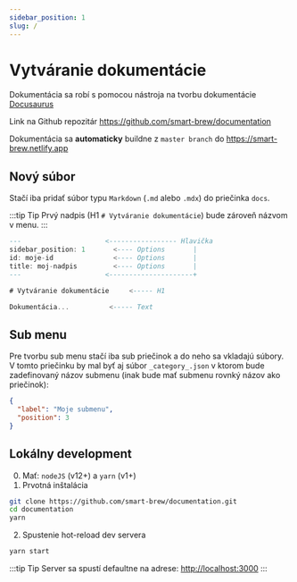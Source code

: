 ```yaml
---
sidebar_position: 1
slug: /
---
```


# Vytváranie dokumentácie

Dokumentácia sa robí s pomocou nástroja na tvorbu dokumentácie [Docusaurus](https://docusaurus.io/)

Link na Github repozitár https://github.com/smart-brew/documentation

Dokumentácia sa **automaticky** buildne z `master branch` do https://smart-brew.netlify.app

## Nový súbor

Stačí iba pridať súbor typu `Markdown` (`.md` alebo `.mdx`) do priečinka `docs`.

:::tip Tip
Prvý nadpis (H1 `# Vytváranie dokumentácie`) bude zároveň názvom v menu.
:::

```a title="Ukážka súboru"
---                     <----------------- Hlavička
sidebar_position: 1       <---- Options       |
id: moje-id               <---- Options       |
title: moj-nadpis         <---- Options       |
---                     <---------------------+

# Vytváranie dokumentácie     <----- H1

Dokumentácia...          <----- Text
```

## Sub menu

Pre tvorbu sub menu stačí iba sub priečinok a do neho sa vkladajú súbory. V tomto priečinku by mal byť aj súbor `_category_.json` v ktorom bude zadefinovaný názov submenu (inak bude mať submenu rovnký názov ako priečinok):

```json title="_category_.json"
{
  "label": "Moje submenu",
  "position": 3
}
```

## Lokálny development

0. Mať: `nodeJS` (v12+) a `yarn` (v1+)
1. Prvotná inštalácia

```bash
git clone https://github.com/smart-brew/documentation.git
cd documentation
yarn
```

2. Spustenie hot-reload dev servera

```bash
yarn start
```

:::tip Tip
Server sa spustí defaultne na adrese: [http://localhost:3000](http://localhost:3000)
:::
